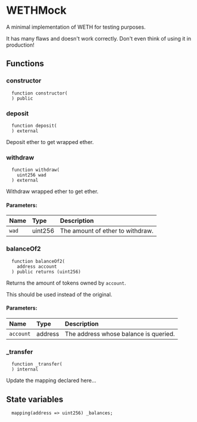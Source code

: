# WETHMock

A minimal implementation of WETH for testing purposes.


It has many flaws and doesn't work correctly. Don't even think of using it in production!

## Functions
### constructor
```solidity
  function constructor(
  ) public
```




### deposit
```solidity
  function deposit(
  ) external
```
Deposit ether to get wrapped ether.



### withdraw
```solidity
  function withdraw(
    uint256 wad
  ) external
```
Withdraw wrapped ether to get ether.


#### Parameters:
| Name | Type | Description                                                          |
| :--- | :--- | :------------------------------------------------------------------- |
|`wad` | uint256 | The amount of ether to withdraw.

### balanceOf2
```solidity
  function balanceOf2(
    address account
  ) public returns (uint256)
```
Returns the amount of tokens owned by `account`.

This should be used instead of the original.

#### Parameters:
| Name | Type | Description                                                          |
| :--- | :--- | :------------------------------------------------------------------- |
|`account` | address | The address whose balance is queried.

### _transfer
```solidity
  function _transfer(
  ) internal
```
Update the mapping declared here...








## State variables
```solidity
  mapping(address => uint256) _balances;
```
